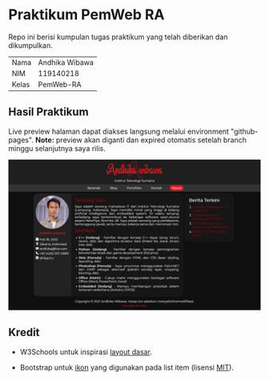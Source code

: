 # Praktikum PemWeb RA

Repo ini berisi kumpulan tugas praktikum yang telah diberikan dan dikumpulkan.

| | |
| - | - |
| Nama | Andhika Wibawa |
| NIM | 119140218 |
| Kelas | PemWeb-RA |

## Hasil Praktikum

Live preview halaman dapat diakses langsung melalui environment "github-pages". **Note:** preview akan diganti dan expired otomatis setelah branch minggu selanjutnya saya rilis.

![Screenshot Halaman](preview.png)

## Kredit

- W3Schools untuk inspirasi [layout dasar](https://www.w3schools.com/css/css_website_layout.asp).

- Bootstrap untuk [ikon](https://icons.getbootstrap.com/) yang digunakan pada list item (lisensi [MIT](https://github.com/twbs/icons/blob/main/LICENSE.md)).